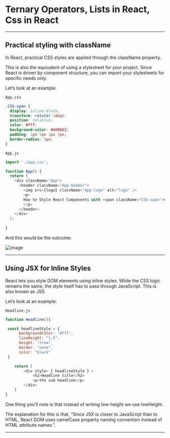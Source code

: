 # Ternary Operators, Lists in React, Css in React

***

## Practical styling with className
In React, practical CSS styles are applied through the className property.

This is also the equivalent of using a stylesheet for your project. Since React is driven by component structure, you can import your stylesheets for specific needs only.

Let’s look at an example.

```App.css```

```css
.CSS-span {
  display: inline-block;
  transform: rotate(-1deg);
  position: relative;
  color: #fff;
  background-color: #dd9662;
  padding: 1px 5px 1px 5px;
  border-radius: 5px;
}
```

```App.js```

```js
import './app.css';

function App() {
  return (
    <div className="App">
      <header className="App-header">
        <img src={logo} className="App-logo" alt="logo" />
        <p>
        How to Style React Components with <span className="CSS-span">CSS</span>
        </p>
      </header>
    </div>
  );
  
}
```

And this would be the outcome:

![image](https://user-images.githubusercontent.com/25232528/191931170-0a811bad-e5f9-45f0-9440-ff9f4f6c1a61.png)

***

## Using JSX for Inline Styles
React lets you style DOM elements using inline styles. While the CSS logic remains the same, the style itself has to pass through JavaScript. This is also known as JSX.

Let’s look at an example:

```Headline.js```

```js
function Headline(){

 const headlineStyle = {
      backgroundColor: "#fff",
      lineHeight: "1.5",
      height: "2rem",
      border: "none",
      color: "black"
 }

    return (
        <div style= { headlineStyle } >
            <h2>Headline title</h2>
            <p>the sub-headline</p>
        </div>
    )
}
```

One thing you’ll note is that instead of writing line-height we use lineHeight.

The explanation for this is that, “Since JSX is closer to JavaScript than to HTML, React DOM uses camelCase property naming convention instead of HTML attribute names.”.

***
